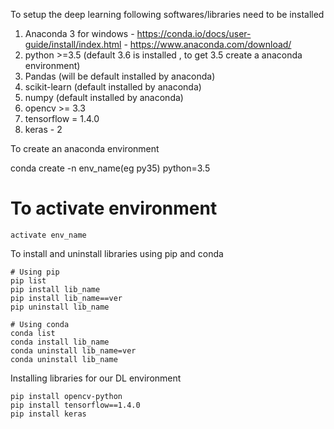 To setup the deep learning following softwares/libraries need to be installed

  1. Anaconda 3 for windows - https://conda.io/docs/user-guide/install/index.html
                            - https://www.anaconda.com/download/
  2. python >=3.5 (default 3.6 is installed , to get 3.5 create a anaconda environment)
  3. Pandas (will be default installed by anaconda)
  4. scikit-learn (default installed by anaconda)
  5. numpy (default installed by anaconda)
  6. opencv >= 3.3
  7. tensorflow = 1.4.0
  8. keras - 2
  
To create an anaconda environment
  
  conda create -n env_name(eg py35) python=3.5
  
  # To activate environment
    activate env_name
    
To install and uninstall libraries using pip and conda
    
    # Using pip
    pip list
    pip install lib_name
    pip install lib_name==ver
    pip uninstall lib_name
    
    # Using conda
    conda list
    conda install lib_name
    conda uninstall lib_name=ver
    conda uninstall lib_name
    
 Installing libraries for our DL environment
 
    pip install opencv-python 
    pip install tensorflow==1.4.0
    pip install keras


  
